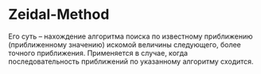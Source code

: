 # Zeidal-Method
Его суть – нахождение алгоритма поиска по известному приближению (приближенному значению) искомой величины следующего,
более точного приближения. Применяется в случае, когда последовательность приближений по указанному алгоритму сходится.
